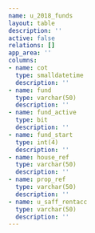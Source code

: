 ```yaml
---
name: u_2018_funds
layout: table
description: ''
active: false
relations: []
app_area: ''
columns:
- name: cot
  type: smalldatetime
  description: ''
- name: fund
  type: varchar(50)
  description: ''
- name: fund_active
  type: bit
  description: ''
- name: fund_start
  type: int(4)
  description: ''
- name: house_ref
  type: varchar(50)
  description: ''
- name: prop_ref
  type: varchar(50)
  description: ''
- name: u_saff_rentacc
  type: varchar(50)
  description: ''
---
```


